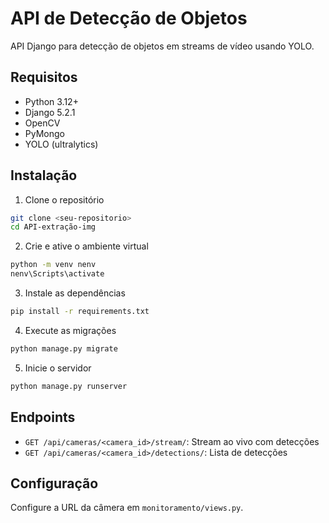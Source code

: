 # API de Detecção de Objetos

API Django para detecção de objetos em streams de vídeo usando YOLO.

## Requisitos

- Python 3.12+
- Django 5.2.1
- OpenCV
- PyMongo
- YOLO (ultralytics)

## Instalação

1. Clone o repositório
```bash
git clone <seu-repositorio>
cd API-extração-img
```

2. Crie e ative o ambiente virtual
```bash
python -m venv nenv
nenv\Scripts\activate
```

3. Instale as dependências
```bash
pip install -r requirements.txt
```

4. Execute as migrações
```bash
python manage.py migrate
```

5. Inicie o servidor
```bash
python manage.py runserver
```

## Endpoints

- `GET /api/cameras/<camera_id>/stream/`: Stream ao vivo com detecções
- `GET /api/cameras/<camera_id>/detections/`: Lista de detecções

## Configuração

Configure a URL da câmera em `monitoramento/views.py`.